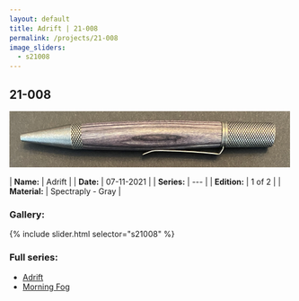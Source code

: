 ```yaml
---
layout: default
title: Adrift | 21-008
permalink: /projects/21-008
image_sliders:
  - s21008
---
```


## 21-008

![Your Pen](/projects/imgs/21008/header-21-008.png)

| **Name:**     | Adrift       |
| **Date:**     | 07-11-2021   |
| **Series:**   | ---          |
| **Edition:**  | 1 of 2       |
| **Material:** | Spectraply - Gray |

### Gallery:

{% include slider.html selector="s21008" %}

### Full series:

- [Adrift](/projects/21-008)
- [Morning Fog](/projects/21-011)
